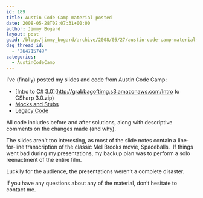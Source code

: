 ```yaml
---
id: 189
title: Austin Code Camp material posted
date: 2008-05-28T02:07:31+00:00
author: Jimmy Bogard
layout: post
guid: /blogs/jimmy_bogard/archive/2008/05/27/austin-code-camp-material-posted.aspx
dsq_thread_id:
  - "264715749"
categories:
  - AustinCodeCamp
---
```

I&#8217;ve (finally) posted my slides and code from Austin Code Camp:

  * [Intro to C# 3.0](http://grabbagoftimg.s3.amazonaws.com/Intro to CSharp 3.0.zip)
  * [Mocks and Stubs](http://grabbagoftimg.s3.amazonaws.com/LegacyCode.zip)
  * [Legacy Code](http://grabbagoftimg.s3.amazonaws.com/MocksAndStubs.zip)

All code includes before and after solutions, along with descriptive comments on the changes made (and why).

The slides aren&#8217;t too interesting, as most of the slide notes contain a line-for-line transcription of the classic Mel Brooks movie, Spaceballs.&nbsp; If things went bad during my presentations, my backup plan was to perform a solo reenactment of the entire film.

Luckily for the audience, the presentations weren&#8217;t a complete disaster.

If you have any questions about any of the material, don&#8217;t hesitate to contact me.